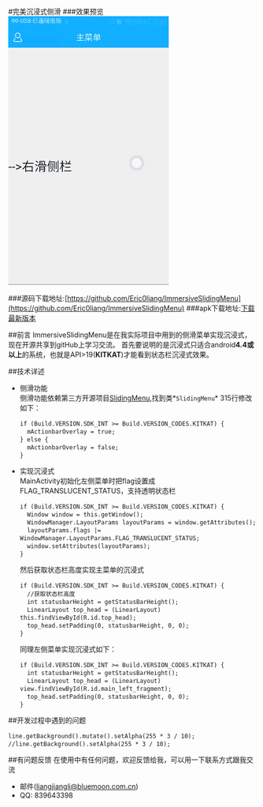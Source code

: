 #完美沉浸式侧滑
###效果预览
![gif](https://github.com/Eric0liang/ImmersiveSlidingMenu/blob/master/sliding.gif)

###源码下载地址:[https://github.com/Eric0liang/ImmersiveSlidingMenu](https://github.com/Eric0liang/ImmersiveSlidingMenu)
###apk下载地址:[下载最新版本](http://pan.baidu.com/s/1milTSPM)

##前言
ImmersiveSlidingMenu是在我实际项目中用到的侧滑菜单实现沉浸式，现在开源共享到gitHub上学习交流。
首先要说明的是沉浸式只适合android**4.4或以上**的系统，也就是API>19(**KITKAT**)才能看到状态栏沉浸式效果。

##技术详述
* 侧滑功能<br/>
侧滑功能依赖第三方开源项目[SlidingMenu](https://github.com/jfeinstein10/SlidingMenu),找到类*`SlidingMenu`* 315行修改如下： 

    ```
    if (Build.VERSION.SDK_INT >= Build.VERSION_CODES.KITKAT) {
      mActionbarOverlay = true;
    } else {
      mActionbarOverlay = false;
    }
    ```
 
* 实现沉浸式<br/>
MainActivity初始化左侧菜单时把flag设置成 FLAG_TRANSLUCENT_STATUS，支持透明状态栏
 
    ```
    if (Build.VERSION.SDK_INT >= Build.VERSION_CODES.KITKAT) {
      Window window = this.getWindow();
      WindowManager.LayoutParams layoutParams = window.getAttributes();
      layoutParams.flags |= WindowManager.LayoutParams.FLAG_TRANSLUCENT_STATUS;
      window.setAttributes(layoutParams);
    }
    ```
 
  然后获取状态栏高度实现主菜单的沉浸式
  
  ```
  if (Build.VERSION.SDK_INT >= Build.VERSION_CODES.KITKAT) {
    //获取状态栏高度
    int statusbarHeight = getStatusBarHeight();
    LinearLayout top_head = (LinearLayout) this.findViewById(R.id.top_head);
    top_head.setPadding(0, statusbarHeight, 0, 0);
  }
  ```
  
  同理左侧菜单实现沉浸式如下：
  
  ```
  if (Build.VERSION.SDK_INT >= Build.VERSION_CODES.KITKAT) {
    int statusbarHeight = getStatusBarHeight();
    LinearLayout top_head = (LinearLayout) view.findViewById(R.id.main_left_fragment);
    top_head.setPadding(0, statusbarHeight, 0, 0);
  }
  ```

##开发过程中遇到的问题
```
line.getBackground().mutate().setAlpha(255 * 3 / 10);
//line.getBackground().setAlpha(255 * 3 / 10);
```

##有问题反馈
在使用中有任何问题，欢迎反馈给我，可以用一下联系方式跟我交流

* 邮件(liangjiangli@bluemoon.com.cn)
* QQ: 839643398




    
   
